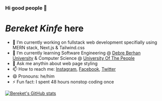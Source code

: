 ### Hi good people 👋

# _Bereket Kinfe_ here

- 🔭 I’m currently working on fullstack web development specifially using MERN stack,  Next.js & Tailwind.css
- 🌱 I’m currently learning Software Engineering @ [Debre Berhan University](https://www.dbu.edu.et/) & Computer Science @ [University Of The People](https://www.uopeople.edu/)
- 💬 Ask me anythin about web page styling
- 📫 How to reach me: [Instagram](https://www.instagram.com/bekione23/), [Facebook](https://www.facebook.com/bereket.beki.98478), [Twitter](https://twitter.com/bekione23)
- 😄 Pronouns: he/him
- ⚡ Fun fact: I spent 48 hours nonstop coding once

[![Bereket's GitHub stats](https://github-readme-stats.vercel.app/api?username=bekione&show_icons=true&theme=ayu-mirage&hide=prs,issues)](https://github.com/anuraghazra/github-readme-stats)


